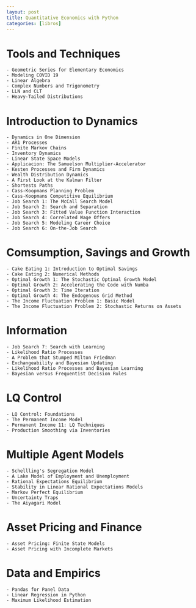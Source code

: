 ```yaml
---
layout: post
title: Quantitative Economics with Python
categories: [libros]
---
```


<!--more-->

# Tools and Techniques
    
    - Geometric Series for Elementary Economics
    - Modeling COVID 19
    - Linear Algebra
    - Complex Numbers and Trigonometry
    - LLN and CLT
    - Heavy-Tailed Distributions

# Introduction to Dynamics
    
    - Dynamics in One Dimension
    - AR1 Processes
    - Finite Markov Chains
    - Inventory Dynamics
    - Linear State Space Models
    - Applicacion: The Samuelson Multiplier-Accelerator
    - Kesten Processes and Firm Dynamics
    - Wealth Distribution Dynamics
    - A First Look at the Kalman Filter
    - Shortests Paths
    - Cass-Koopmans Planning Problem
    - Cass-Koopmans Competitive Equilibrium
    - Job Search 1: The McCall Search Model
    - Job Search 2: Search and Separation
    - Job Search 3: Fitted Value Function Interaction
    - Job Search 4: Correlated Wage Offers
    - Job Search 5: Modeling Career Choice
    - Job Search 6: On-the-Job Search

# Comsumption, Savings and Growth

    - Cake Eating 1: Introduction to Optimal Savings
    - Cake Eating 2: Numerical Methods
    - Optimal Growth 1: The Stochastic Optimal Growth Model
    - Optimal Growth 2: Accelerating the Code with Numba
    - Optimal Growth 3: Time Iteration
    - Optimal Growth 4: The Endogenous Grid Method
    - The Income Fluctuation Problem 1: Basic Model
    - The Income Fluctuation Problem 2: Stochastic Returns on Assets

# Information

    - Job Search 7: Search with Learning
    - Likelihood Ratio Processes
    - A Problem that Stumped Milton Friedman
    - Exchangeability and Bayesian Updating
    - Likelihood Ratio Processes and Bayesian Learning
    - Bayesian versus Frequentist Decision Rules

# LQ Control

    - LQ Control: Foundations
    - The Permanent Income Model
    - Permanent Income 11: LQ Techniques
    - Production Smoothing via Inventories

# Multiple Agent Models

    - Schellling's Segregation Model
    - A Lake Model of Employment and Unemployment
    - Rational Expectations Equilibrium
    - Stability in Linear Rational Expectations Models
    - Markov Perfect Equilibrium
    - Uncertainty Traps
    - The Aiyagari Model

# Asset Pricing and Finance

    - Asset Pricing: Finite State Models
    - Asset Pricing with Incomplete Markets

# Data and Empirics

    - Pandas for Panel Data
    - Linear Regression in Python
    - Maximum Likelihood Estimation